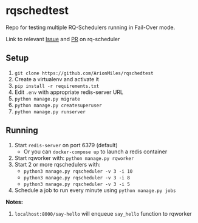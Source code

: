 # rqschedtest

Repo for testing multiple RQ-Schedulers running in Fail-Over mode.

Link to relevant [Issue](https://github.com/rq/rq-scheduler/issues/195) and [PR](https://github.com/rq/rq-scheduler/pull/212) on rq-scheduler

## Setup

1. `git clone https://github.com/ArionMiles/rqschedtest`
2. Create a virtualenv and activate it
3. `pip install -r requirements.txt`
4. Edit `.env` with appropriate redis-server URL
5. `python manage.py migrate`
6. `python manage.py createsuperuser`
7. `python manage.py runserver`

## Running

1. Start `redis-server` on port 6379 (default)
    - Or you can `docker-compose up` to launch a redis container
2. Start rqworker with: `python manage.py rqworker`
3. Start 2 or more rqschedulers with: 
    - `python3 manage.py rqscheduler -v 3 -i 10`
    - `python3 manage.py rqscheduler -v 3 -i 8`
    - `python3 manage.py rqscheduler -v 3 -i 5`
4. Schedule a job to run every minute using `python manage.py jobs`

**Notes:**

1. `localhost:8000/say-hello` will enqueue `say_hello` function to rqworker